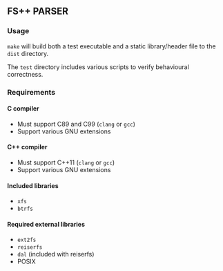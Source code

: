 ## FS++ PARSER ##
### Usage ###
`make` will build both a test executable and a static library/header file to the `dist` directory.

The `test` directory includes various scripts to verify behavioural correctness.

### Requirements ###

#### C compiler ####
* Must support C89 and C99 (`clang` or `gcc`)
* Support various GNU extensions

#### C++ compiler ####
* Must support C++11 (`clang` or `gcc`)
* Support various GNU extensions

#### Included libraries ####
* `xfs`
* `btrfs`

#### Required external libraries ####
* `ext2fs`
* `reiserfs`
* `dal` (included with reiserfs)
* POSIX
